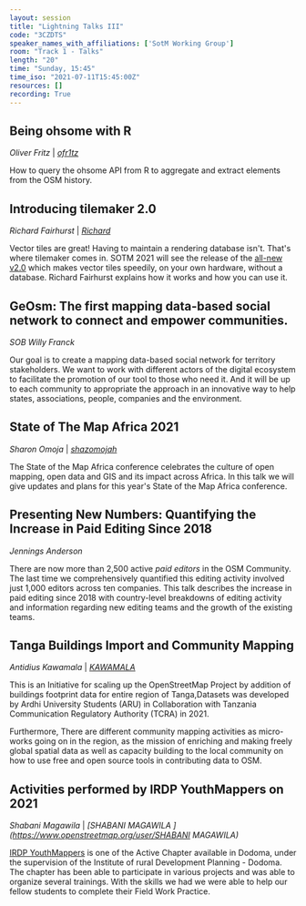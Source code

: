 ```yaml
---
layout: session
title: "Lightning Talks III"
code: "3CZDTS"
speaker_names_with_affiliations: ['SotM Working Group']
room: "Track 1 - Talks"
length: "20"
time: "Sunday, 15:45"
time_iso: "2021-07-11T15:45:00Z"
resources: []
recording: True
---
```

## Being ohsome with R 
*Oliver Fritz* | *[ofr1tz](https://www.openstreetmap.org/user/ofr1tz)*

How to query the ohsome API from R to aggregate and extract elements from the OSM history. 

## Introducing tilemaker 2.0 
*Richard Fairhurst* | *[Richard](https://www.openstreetmap.org/user/Richard)*

Vector tiles are great! Having to maintain a rendering database isn't. That's where tilemaker comes in. SOTM 2021 will see the release of the [all-new v2.0](https://github.com/systemed/tilemaker) which makes vector tiles speedily, on your own hardware, without a database. Richard Fairhurst explains how it works and how you can use it.

## GeOsm: The first mapping data-based social network to connect and empower communities. 
*SOB Willy Franck*

Our goal is to create a mapping data-based social network for territory stakeholders. We want to work with different actors of the digital ecosystem to facilitate the promotion of our tool to those who need it. And it will be up to each community to appropriate the approach in an innovative way to help states, associations, people, companies and the environment. 

## State of The Map Africa 2021 
*Sharon Omoja* | *[shazomojah](https://www.openstreetmap.org/user/shazomojah)*

The State of the Map Africa conference celebrates the culture of open mapping, open data and GIS and its impact across Africa. In this talk we will give updates and plans for this year's State of the Map Africa conference.

## Presenting New Numbers: Quantifying the Increase in Paid Editing Since 2018
*Jennings Anderson*

There are now more than 2,500 active _paid editors_ in the OSM Community. The last time we comprehensively quantified this editing activity involved just 1,000 editors across ten companies. This talk describes the increase in paid editing since 2018 with country-level breakdowns of editing activity and information regarding new editing teams and the growth of the existing teams.

## Tanga Buildings Import and Community Mapping 
*Antidius Kawamala* | *[KAWAMALA](https://www.openstreetmap.org/user/KAWAMALA)*

This is an Initiative for scaling up the OpenStreetMap Project by addition of buildings footprint data for entire region of Tanga,Datasets was developed by Ardhi University Students (ARU) in Collaboration with Tanzania Communication Regulatory Authority (TCRA) in 2021.

Furthermore, There are different community mapping activities as micro-works going on in the region, as the mission of enriching and making freely global spatial data as well as capacity building to the local community on how to use free and open source tools in contributing data to OSM.

## Activities performed by IRDP YouthMappers on 2021 
*Shabani Magawila* | *[SHABANI MAGAWILA ](https://www.openstreetmap.org/user/SHABANI MAGAWILA)*

[IRDP YouthMappers](https://twitter.com/irdp_mappers) is one of the Active Chapter available in Dodoma, under the supervision of the Institute of rural Development Planning - Dodoma. The chapter has been able to participate in various projects and was able to organize several trainings. With the skills we had we were able to help our fellow students to complete their Field Work Practice.
